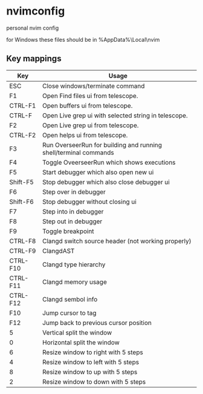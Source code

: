 # nvimconfig
personal nvim config

for Windows these files should be in %AppData%\Local\nvim

## Key mappings

| Key      | Usage |
|-----     |-------|
| ESC      | Close windows/terminate command | 
| F1       | Open Find files ui from telescope. | 
| CTRL-F1  | Open buffers ui from telescope. | 
| CTRL-F   | Open Live grep ui with selected string in telescope. | 
| F2       | Open Live grep ui from telescope. | 
| CTRL-F2  | Open helps ui from telescope. | 
| F3       | Run OverseerRun for building and running shell/terminal commands |
| F4       | Toggle OveerseerRun which shows executions |
| F5       | Start debugger which also open new ui |
| Shift-F5 | Stop debugger which also close debugger ui |
| F6       | Step over in debugger |
| Shift-F6 | Stop debugger without closing ui |
| F7       | Step into in debugger |
| F8       | Step out in debugger |
| F9       | Toggle breakpoint |
| CTRL-F8  | Clangd switch source header (not working properly) |
| CTRL-F9  | ClangdAST |
| CTRL-F10 | Clangd type hierarchy |
| CTRL-F11 | Clangd memory usage |
| CTRL-F12 | Clangd sembol info |
| F10      | Jump cursor to tag |
| F12      | Jump back to previous cursor position |
| 5        | Vertical split the window |
| 0        | Horizontal split the window |
| 6        | Resize window to right with 5 steps |
| 4        | Resize window to left with 5 steps |
| 8        | Resize window to up with 5 steps |
| 2        | Resize window to down with 5 steps |